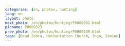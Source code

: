 ```yaml
---
categories: [en, photos, hunting]
lang: en
layout: photo
next_photo: /en/photos/hunting/P0000251.html
picname: P0000323
prev_photo: /en/photos/hunting/P0000149.html
tags: [Dead Zebra, Hottentotten Church, Ingo, Simion]
---
```

